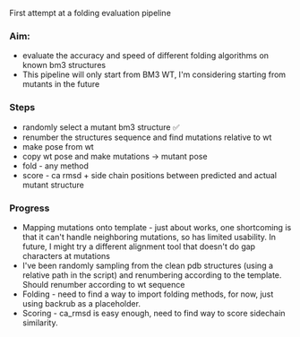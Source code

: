 First attempt at a folding evaluation pipeline

### Aim:
* evaluate the accuracy and speed of different folding algorithms on known bm3 structures
* This pipeline will only start from BM3 WT, I'm considering starting from mutants in the future

### Steps
* randomly select a mutant bm3 structure ✅
* renumber the structures sequence and find mutations relative to wt
* make pose from wt
* copy wt pose and make mutations -> mutant pose
* fold - any method
* score - ca rmsd + side chain positions between predicted and actual mutant structure


### Progress
* Mapping mutations onto template - just about works, one shortcoming is that it can't handle neighboring mutations, so has limited usability. In future, I might try a different alignment tool that doesn't do gap characters at mutations
* I've been randomly sampling from the clean pdb structures (using a relative path in the script) and renumbering according to the template. Should renumber according to wt sequence
* Folding - need to find a way to import folding methods, for now, just using backrub as a placeholder.
* Scoring - ca_rmsd is easy enough, need to find way to score sidechain similarity.
